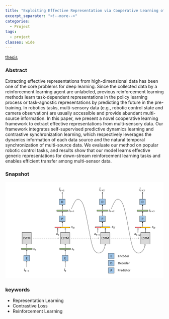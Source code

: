 ```yaml
---
title: "Exploiting Effective Representation via Cooperative Learning of Multi-Sensory Robotics Data"
excerpt_separator: "<!--more-->"
categories:
  - Project
tags:
  - project
classes: wide
---
```


[thesis][thesis]

### Abstract

Extracting effective representations from high-dimensional data has been one of the core problems for deep learning. Since the collected data by a reinforcement learning agent are unlabeled, previous reinforcement learning methods learn task-dependent representations in the policy learning process or task-agnostic representations by predicting the future in the pre-training. In robotics tasks, multi-sensory data (e.g., robotic control state and camera observation) are usually accessible and provide abundant multi-source information. In this paper, we present a novel cooperative learning framework to extract effective representations from multi-sensory data. Our framework integrates self-supervised predictive dynamics learning and contrastive synchronization learning, which respectively leverages the dynamics information of each data source and the natural temporal synchronization of multi-source data. We evaluate our method on popular robotic control tasks, and results show that our model learns effective generic representations for down-stream reinforcement learning tasks and enables efficient transfer among multi-sensor data.

### Snapshot

![alt text](/assets/images/2019-06-15-undergrad_thesis.png "title")

### keywords

- Representation Learning
- Contrastive Loss
- Reinforcement Learning

[thesis]: [assets/pdfs/undergrad_thesis.pdf]